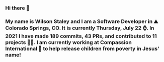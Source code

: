 ### Hi there 👋

### My name is Wilson Staley and I am a Software Developer in ⛰ Colorado Springs, CO.  It is currently Thursday, July 22 ⌚. In 2021 I have made 189 commits, 43 PRs, and contributed to 11 projects 👨‍💻. I am currently working at Compassion International 🏢 to help release children from poverty in Jesus' name!